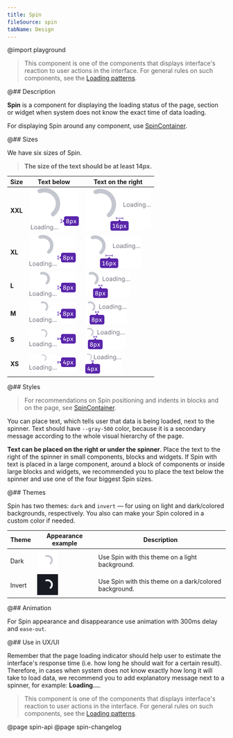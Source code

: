```yaml
---
title: Spin
fileSource: spin
tabName: Design
---
```


@import playground

> This component is one of the components that displays interface's reaction to user actions in the interface. For general rules on such components, see the [Loading patterns](/patterns/loading-states/).

@## Description

**Spin** is a component for displaying the loading status of the page, section or widget when system does not know the exact time of data loading.

For displaying Spin around any component, use [SpinContainer](/components/spin-container/).

@## Sizes

We have six sizes of Spin.

> **The size of the text should be at least 14px.**

| Size    | Text below                                  | Text on the right                            |
| ------- | ------------------------------------------- | -------------------------------------------- |
| **XXL** | ![center-xxl](static/text-vertical-xxl.png) | ![right-xxl](static/text-horizontal-xxl.png) |
| **XL**  | ![center-xl](static/text-vertical-xl.png)   | ![right-xl](static/text-horizontal-xl.png)   |
| **L**   | ![center-l](static/text-vertical-l.png)     | ![right-l](static/text-horizontal-l.png)     |
| **M**   | ![center-m](static/text-vertical-m.png)     | ![right-m](static/text-horizontal-m.png)     |
| **S**   | ![center-s](static/text-vertical-s.png)     | ![right-s](static/text-horizontal-s.png)     |
| **XS**  | ![center-xs](static/text-vertical-xs.png)   | ![right-s](static/text-horizontal-xs.png)    |

@## Styles

> For recommendations on Spin positioning and indents in blocks and on the page, see [SpinContainer](/components/spin-container/).

You can place text, which tells user that data is being loaded, next to the spinner. Text should have `--gray-500` color, because it is a secondary message according to the whole visual hierarchy of the page.

**Text can be placed on the right or under the spinner**. Place the text to the right of the spinner in small components, blocks and widgets. If Spin with text is placed in a large component, around a block of components or inside large blocks and widgets, we recommended you to place the text below the spinner and use one of the four biggest Spin sizes.

@## Themes

Spin has two themes: `dark` and `invert` — for using on light and dark/colored backgrounds, respectively. You also can make your Spin colored in a custom color if needed.

| Theme  | Appearance example                   | Description                                            |
| ------ | ------------------------------------ | ------------------------------------------------------ |
| Dark   | ![dark-spiner](static/dark-m.png)    | Use Spin with this theme on a light background.        |
| Invert | ![light-spiner](static/invert-m.png) | Use Spin with this theme on a dark/colored background. |

@## Animation

For Spin appearance and disappearance use animation with 300ms delay and `ease-out`.

@## Use in UX/UI

Remember that the page loading indicator should help user to estimate the interface's response time (i.e. how long he should wait for a certain result). Therefore, in cases when system does not know exactly how long it will take to load data, we recommend you to add explanatory message next to a spinner, for example: **Loading...**.

> This component is one of the components that displays interface's reaction to user actions in the interface. For general rules on such components, see the [Loading patterns](/patterns/loading-states/).

@page spin-api
@page spin-changelog

